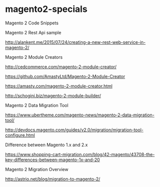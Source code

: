 # magento2-specials

Magento 2 Code Snippets

Magento 2 Rest Api sample

http://alankent.me/2015/07/24/creating-a-new-rest-web-service-in-magento-2/


Magento 2 Module Creators

http://cedcommerce.com/magento-2-module-creator/

https://github.com/AmastyLtd/Magento-2-Module-Creator

https://amasty.com/magento-2-module-creator.html

http://schogini.biz/magento-2-module-builder/


Magento 2 Data Migration Tool

https://www.ubertheme.com/magento-news/magento-2-data-migration-tool/

http://devdocs.magento.com/guides/v2.0/migration/migration-tool-configure.html

Difference between Magento 1.x and 2.x

https://www.shopping-cart-migration.com/blog/42-magento/43708-the-key-differences-between-magento-1x-and-20

Magento 2 Migration Overview

http://astrio.net/blog/migration-to-magento-2/
